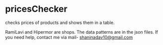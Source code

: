 # pricesChecker
checks prices of products and shows them in a table.

RamiLavi and Hipermor are shops.
The data patterns are in the json files.
If you need help, contact me via mail- shaninadav10@gmail.com
